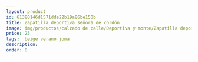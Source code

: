 ```yaml
---
layout: product
id: 61380146d1571dde22b19a86be150b
title: Zapatilla deportiva señora de cordón
image: img/productos/calzado de calle/Deportiva y monte/Zapatilla deportiva señora de cordón=25= beige verano joma.webp
price: 25
tags:  beige verano joma
description: 
order: 0
---
```


